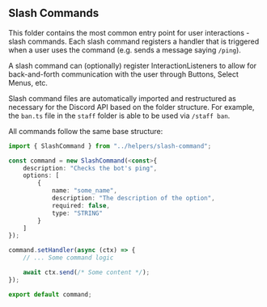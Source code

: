 ## Slash Commands

This folder contains the most common entry point for user interactions - slash commands. Each slash command registers a handler that is triggered when a user uses the command (e.g. sends a message saying `/ping`).

A slash command can (optionally) register InteractionListeners to allow for back-and-forth communication with the user through Buttons, Select Menus, etc.

Slash command files are automatically imported and restructured as necessary for the Discord API based on the folder structure. For example, the `ban.ts` file in the `staff` folder is able to be used via `/staff ban`.

All commands follow the same base structure:

```ts
import { SlashCommand } from "../helpers/slash-command";

const command = new SlashCommand(<const>{
    description: "Checks the bot's ping",
    options: [
        {
            name: "some_name",
            description: "The description of the option",
            required: false,
            type: "STRING"
        }
    ]
});

command.setHandler(async (ctx) => {
    // ... Some command logic

    await ctx.send(/* Some content */);
});

export default command;
```
